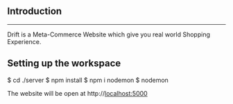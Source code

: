 
## Introduction

---

Drift is a Meta-Commerce Website which give you real world Shopping Experience.

## Setting up the workspace


$ cd ./server
$ npm install
$ npm i nodemon
$ nodemon


The website will be open at http://[localhost:5000](localhost:5000)
